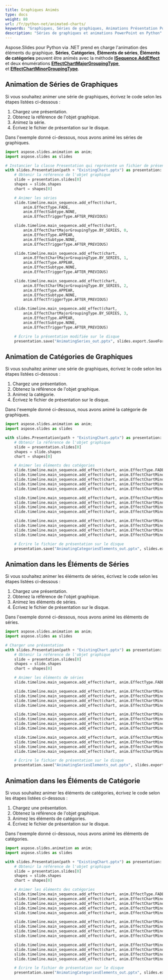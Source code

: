 ```yaml
---
title: Graphiques Animés
type: docs
weight: 80
url: /fr/python-net/animated-charts/
keywords: "Graphiques, Séries de graphiques, Animations Présentation PowerPoint, PPTX, PPT, Python, Aspose.Slides pour Python via .NET"
description: "Séries de graphiques et animations PowerPoint en Python"
---
```


Aspose.Slides pour Python via .NET prend en charge l'animation des éléments du graphique. **Séries**, **Catégories**, **Éléments de séries**, **Éléments de catégories** peuvent être animés avec la méthode [**ISequence**.**AddEffect** ](https://reference.aspose.com/slides/python-net/aspose.slides.animation/isequence/) et deux énumérations [**EffectChartMajorGroupingType** ](https://reference.aspose.com/slides/python-net/aspose.slides.animation/effectchartmajorgroupingtype/) et [**EffectChartMinorGroupingType**](https://reference.aspose.com/slides/python-net/aspose.slides.animation/effectchartminorgroupingtype/).
## **Animation de Séries de Graphiques**
Si vous souhaitez animer une série de graphiques, écrivez le code selon les étapes listées ci-dessous :

1. Chargez une présentation.
1. Obtenez la référence de l'objet graphique.
1. Animez la série.
1. Écrivez le fichier de présentation sur le disque.

Dans l'exemple donné ci-dessous, nous avons animé les séries de graphiques.

```py
import aspose.slides.animation as anim;
import aspose.slides as slides

# Instancier la classe Presentation qui représente un fichier de présentation 
with slides.Presentation(path + "ExistingChart.pptx") as presentation:
    # Obtenir la référence de l'objet graphique
    slide = presentation.slides[0]
    shapes = slide.shapes
    chart = shapes[0]

    # Animer les séries
    slide.timeline.main_sequence.add_effect(chart, 
        anim.EffectType.FADE, 
        anim.EffectSubtype.NONE, 
        anim.EffectTriggerType.AFTER_PREVIOUS)

    slide.timeline.main_sequence.add_effect(chart, 
        anim.EffectChartMajorGroupingType.BY_SERIES, 0, 
        anim.EffectType.APPEAR, 
        anim.EffectSubtype.NONE, 
        anim.EffectTriggerType.AFTER_PREVIOUS)

    slide.timeline.main_sequence.add_effect(chart,
        anim.EffectChartMajorGroupingType.BY_SERIES, 1,
        anim.EffectType.APPEAR, 
        anim.EffectSubtype.NONE, 
        anim.EffectTriggerType.AFTER_PREVIOUS)

    slide.timeline.main_sequence.add_effect(chart,
        anim.EffectChartMajorGroupingType.BY_SERIES, 2,
        anim.EffectType.APPEAR, 
        anim.EffectSubtype.NONE, 
        anim.EffectTriggerType.AFTER_PREVIOUS)

    slide.timeline.main_sequence.add_effect(chart,
        anim.EffectChartMajorGroupingType.BY_SERIES, 3,
        anim.EffectType.APPEAR, 
        anim.EffectSubtype.NONE, 
        anim.EffectTriggerType.AFTER_PREVIOUS)

    # Écrire la présentation modifiée sur le disque 
    presentation.save("AnimatingSeries_out.pptx", slides.export.SaveFormat.PPTX)
```


## **Animation de Catégories de Graphiques**
Si vous souhaitez animer une série de graphiques, écrivez le code selon les étapes listées ci-dessous :

1. Chargez une présentation.
1. Obtenez la référence de l'objet graphique.
1. Animez la catégorie.
1. Écrivez le fichier de présentation sur le disque.

Dans l'exemple donné ci-dessous, nous avons animé la catégorie de graphiques.

```py
import aspose.slides.animation as anim;
import aspose.slides as slides

with slides.Presentation(path + "ExistingChart.pptx") as presentation:
    # Obtenir la référence de l'objet graphique
    slide = presentation.slides[0]
    shapes = slide.shapes
    chart = shapes[0]

    # Animer les éléments des catégories
    slide.timeline.main_sequence.add_effect(chart, anim.EffectType.FADE, anim.EffectSubtype.NONE, anim.EffectTriggerType.AFTER_PREVIOUS)
    slide.timeline.main_sequence.add_effect(chart, anim.EffectChartMinorGroupingType.BY_ELEMENT_IN_CATEGORY, 0, 0, anim.EffectType.APPEAR, anim.EffectSubtype.NONE, anim.EffectTriggerType.AFTER_PREVIOUS)
    slide.timeline.main_sequence.add_effect(chart, anim.EffectChartMinorGroupingType.BY_ELEMENT_IN_CATEGORY, 0, 1, anim.EffectType.APPEAR, anim.EffectSubtype.NONE, anim.EffectTriggerType.AFTER_PREVIOUS)
    slide.timeline.main_sequence.add_effect(chart, anim.EffectChartMinorGroupingType.BY_ELEMENT_IN_CATEGORY, 0, 2, anim.EffectType.APPEAR, anim.EffectSubtype.NONE, anim.EffectTriggerType.AFTER_PREVIOUS)
    slide.timeline.main_sequence.add_effect(chart, anim.EffectChartMinorGroupingType.BY_ELEMENT_IN_CATEGORY, 0, 3, anim.EffectType.APPEAR, anim.EffectSubtype.NONE, anim.EffectTriggerType.AFTER_PREVIOUS)

    slide.timeline.main_sequence.add_effect(chart, anim.EffectChartMinorGroupingType.BY_ELEMENT_IN_CATEGORY, 1, 0, anim.EffectType.APPEAR, anim.EffectSubtype.NONE, anim.EffectTriggerType.AFTER_PREVIOUS)
    slide.timeline.main_sequence.add_effect(chart, anim.EffectChartMinorGroupingType.BY_ELEMENT_IN_CATEGORY, 1, 1, anim.EffectType.APPEAR, anim.EffectSubtype.NONE, anim.EffectTriggerType.AFTER_PREVIOUS)
    slide.timeline.main_sequence.add_effect(chart, anim.EffectChartMinorGroupingType.BY_ELEMENT_IN_CATEGORY, 1, 2, anim.EffectType.APPEAR, anim.EffectSubtype.NONE, anim.EffectTriggerType.AFTER_PREVIOUS)
    slide.timeline.main_sequence.add_effect(chart, anim.EffectChartMinorGroupingType.BY_ELEMENT_IN_CATEGORY, 1, 3, anim.EffectType.APPEAR, anim.EffectSubtype.NONE, anim.EffectTriggerType.AFTER_PREVIOUS)

    slide.timeline.main_sequence.add_effect(chart, anim.EffectChartMinorGroupingType.BY_ELEMENT_IN_CATEGORY, 2, 0, anim.EffectType.APPEAR, anim.EffectSubtype.NONE, anim.EffectTriggerType.AFTER_PREVIOUS)
    slide.timeline.main_sequence.add_effect(chart, anim.EffectChartMinorGroupingType.BY_ELEMENT_IN_CATEGORY, 2, 1, anim.EffectType.APPEAR, anim.EffectSubtype.NONE, anim.EffectTriggerType.AFTER_PREVIOUS)
    slide.timeline.main_sequence.add_effect(chart, anim.EffectChartMinorGroupingType.BY_ELEMENT_IN_CATEGORY, 2, 2, anim.EffectType.APPEAR, anim.EffectSubtype.NONE, anim.EffectTriggerType.AFTER_PREVIOUS)
    slide.timeline.main_sequence.add_effect(chart, anim.EffectChartMinorGroupingType.BY_ELEMENT_IN_CATEGORY, 2, 3, anim.EffectType.APPEAR, anim.EffectSubtype.NONE, anim.EffectTriggerType.AFTER_PREVIOUS)

    # Écrire le fichier de présentation sur le disque
    presentation.save("AnimatingCategoriesElements_out.pptx", slides.export.SaveFormat.PPTX)
```


## **Animation dans les Éléments de Séries**
Si vous souhaitez animer les éléments de séries, écrivez le code selon les étapes listées ci-dessous :

1. Chargez une présentation.
1. Obtenez la référence de l'objet graphique.
1. Animez les éléments de séries.
1. Écrivez le fichier de présentation sur le disque.

Dans l'exemple donné ci-dessous, nous avons animé les éléments de séries.

```py
import aspose.slides.animation as anim;
import aspose.slides as slides

# Charger une présentation
with slides.Presentation(path + "ExistingChart.pptx") as presentation:
    # Obtenir la référence de l'objet graphique
    slide = presentation.slides[0]
    shapes = slide.shapes
    chart = shapes[0]

    # Animer les éléments de séries
    slide.timeline.main_sequence.add_effect(chart, anim.EffectType.FADE, anim.EffectSubtype.NONE, anim.EffectTriggerType.AFTER_PREVIOUS)

    slide.timeline.main_sequence.add_effect(chart, anim.EffectChartMinorGroupingType.BY_ELEMENT_IN_SERIES, 0, 0, anim.EffectType.APPEAR, anim.EffectSubtype.NONE, anim.EffectTriggerType.AFTER_PREVIOUS)
    slide.timeline.main_sequence.add_effect(chart, anim.EffectChartMinorGroupingType.BY_ELEMENT_IN_SERIES, 0, 1, anim.EffectType.APPEAR, anim.EffectSubtype.NONE, anim.EffectTriggerType.AFTER_PREVIOUS)
    slide.timeline.main_sequence.add_effect(chart, anim.EffectChartMinorGroupingType.BY_ELEMENT_IN_SERIES, 0, 2, anim.EffectType.APPEAR, anim.EffectSubtype.NONE, anim.EffectTriggerType.AFTER_PREVIOUS)
    slide.timeline.main_sequence.add_effect(chart, anim.EffectChartMinorGroupingType.BY_ELEMENT_IN_SERIES, 0, 3, anim.EffectType.APPEAR, anim.EffectSubtype.NONE, anim.EffectTriggerType.AFTER_PREVIOUS)

    slide.timeline.main_sequence.add_effect(chart, anim.EffectChartMinorGroupingType.BY_ELEMENT_IN_SERIES, 1, 0, anim.EffectType.APPEAR, anim.EffectSubtype.NONE, anim.EffectTriggerType.AFTER_PREVIOUS)
    slide.timeline.main_sequence.add_effect(chart, anim.EffectChartMinorGroupingType.BY_ELEMENT_IN_SERIES, 1, 1, anim.EffectType.APPEAR, anim.EffectSubtype.NONE, anim.EffectTriggerType.AFTER_PREVIOUS)
    slide.timeline.main_sequence.add_effect(chart, anim.EffectChartMinorGroupingType.BY_ELEMENT_IN_SERIES, 1, 2, anim.EffectType.APPEAR, anim.EffectSubtype.NONE, anim.EffectTriggerType.AFTER_PREVIOUS)
    slide.timeline.main_sequence.add_effect(chart, anim.EffectChartMinorGroupingType.BY_ELEMENT_IN_SERIES, 1, 3, anim.EffectType.APPEAR, anim.EffectSubtype.NONE, anim.EffectTriggerType.AFTER_PREVIOUS)

    slide.timeline.main_sequence.add_effect(chart, anim.EffectChartMinorGroupingType.BY_ELEMENT_IN_SERIES, 2, 0, anim.EffectType.APPEAR, anim.EffectSubtype.NONE, anim.EffectTriggerType.AFTER_PREVIOUS)
    slide.timeline.main_sequence.add_effect(chart, anim.EffectChartMinorGroupingType.BY_ELEMENT_IN_SERIES, 2, 1, anim.EffectType.APPEAR, anim.EffectSubtype.NONE, anim.EffectTriggerType.AFTER_PREVIOUS)
    slide.timeline.main_sequence.add_effect(chart, anim.EffectChartMinorGroupingType.BY_ELEMENT_IN_SERIES, 2, 2, anim.EffectType.APPEAR, anim.EffectSubtype.NONE, anim.EffectTriggerType.AFTER_PREVIOUS)
    slide.timeline.main_sequence.add_effect(chart, anim.EffectChartMinorGroupingType.BY_ELEMENT_IN_SERIES, 2, 3, anim.EffectType.APPEAR, anim.EffectSubtype.NONE, anim.EffectTriggerType.AFTER_PREVIOUS)

    # Écrire le fichier de présentation sur le disque 
    presentation.save("AnimatingSeriesElements_out.pptx", slides.export.SaveFormat.PPTX)
```


## **Animation dans les Éléments de Catégorie**
Si vous souhaitez animer les éléments de catégories, écrivez le code selon les étapes listées ci-dessous :

1. Chargez une présentation.
1. Obtenez la référence de l'objet graphique.
1. Animez les éléments de catégories.
1. Écrivez le fichier de présentation sur le disque.

Dans l'exemple donné ci-dessous, nous avons animé les éléments de catégories.

```py
import aspose.slides.animation as anim;
import aspose.slides as slides

with slides.Presentation(path + "ExistingChart.pptx") as presentation:
    # Obtenir la référence de l'objet graphique
    slide = presentation.slides[0]
    shapes = slide.shapes
    chart = shapes[0]

    # Animer les éléments des catégories
    slide.timeline.main_sequence.add_effect(chart, anim.EffectType.FADE, anim.EffectSubtype.NONE, anim.EffectTriggerType.AFTER_PREVIOUS)
    slide.timeline.main_sequence.add_effect(chart, anim.EffectChartMinorGroupingType.BY_ELEMENT_IN_CATEGORY, 0, 0, anim.EffectType.APPEAR, anim.EffectSubtype.NONE, anim.EffectTriggerType.AFTER_PREVIOUS)
    slide.timeline.main_sequence.add_effect(chart, anim.EffectChartMinorGroupingType.BY_ELEMENT_IN_CATEGORY, 0, 1, anim.EffectType.APPEAR, anim.EffectSubtype.NONE, anim.EffectTriggerType.AFTER_PREVIOUS)
    slide.timeline.main_sequence.add_effect(chart, anim.EffectChartMinorGroupingType.BY_ELEMENT_IN_CATEGORY, 0, 2, anim.EffectType.APPEAR, anim.EffectSubtype.NONE, anim.EffectTriggerType.AFTER_PREVIOUS)
    slide.timeline.main_sequence.add_effect(chart, anim.EffectChartMinorGroupingType.BY_ELEMENT_IN_CATEGORY, 0, 3, anim.EffectType.APPEAR, anim.EffectSubtype.NONE, anim.EffectTriggerType.AFTER_PREVIOUS)

    slide.timeline.main_sequence.add_effect(chart, anim.EffectChartMinorGroupingType.BY_ELEMENT_IN_CATEGORY, 1, 0, anim.EffectType.APPEAR, anim.EffectSubtype.NONE, anim.EffectTriggerType.AFTER_PREVIOUS)
    slide.timeline.main_sequence.add_effect(chart, anim.EffectChartMinorGroupingType.BY_ELEMENT_IN_CATEGORY, 1, 1, anim.EffectType.APPEAR, anim.EffectSubtype.NONE, anim.EffectTriggerType.AFTER_PREVIOUS)
    slide.timeline.main_sequence.add_effect(chart, anim.EffectChartMinorGroupingType.BY_ELEMENT_IN_CATEGORY, 1, 2, anim.EffectType.APPEAR, anim.EffectSubtype.NONE, anim.EffectTriggerType.AFTER_PREVIOUS)
    slide.timeline.main_sequence.add_effect(chart, anim.EffectChartMinorGroupingType.BY_ELEMENT_IN_CATEGORY, 1, 3, anim.EffectType.APPEAR, anim.EffectSubtype.NONE, anim.EffectTriggerType.AFTER_PREVIOUS)

    slide.timeline.main_sequence.add_effect(chart, anim.EffectChartMinorGroupingType.BY_ELEMENT_IN_CATEGORY, 2, 0, anim.EffectType.APPEAR, anim.EffectSubtype.NONE, anim.EffectTriggerType.AFTER_PREVIOUS)
    slide.timeline.main_sequence.add_effect(chart, anim.EffectChartMinorGroupingType.BY_ELEMENT_IN_CATEGORY, 2, 1, anim.EffectType.APPEAR, anim.EffectSubtype.NONE, anim.EffectTriggerType.AFTER_PREVIOUS)
    slide.timeline.main_sequence.add_effect(chart, anim.EffectChartMinorGroupingType.BY_ELEMENT_IN_CATEGORY, 2, 2, anim.EffectType.APPEAR, anim.EffectSubtype.NONE, anim.EffectTriggerType.AFTER_PREVIOUS)
    slide.timeline.main_sequence.add_effect(chart, anim.EffectChartMinorGroupingType.BY_ELEMENT_IN_CATEGORY, 2, 3, anim.EffectType.APPEAR, anim.EffectSubtype.NONE, anim.EffectTriggerType.AFTER_PREVIOUS)

    # Écrire le fichier de présentation sur le disque
    presentation.save("AnimatingCategoriesElements_out.pptx", slides.export.SaveFormat.PPTX)
```